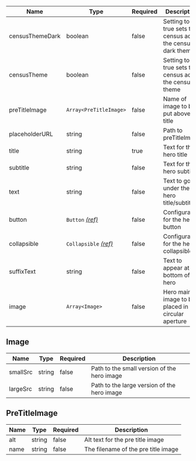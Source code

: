 | Name            | Type                                             | Required | Description                                                |
| --------------- | ------------------------------------------------ | -------- | ---------------------------------------------------------- |
| censusThemeDark | boolean                                          | false    | Setting to true sets the census adds the census dark theme |
| censusTheme     | boolean                                          | false    | Setting to true sets the census adds the census theme      |
| preTitleImage   | `Array<PreTitleImage>`                           | false    | Name of image to be put above title                        |
| placeholderURL  | string                                           | false    | Path to preTitleImage                                      |
| title           | string                                           | true     | Text for the hero title                                    |
| subtitle        | string                                           | false    | Text for the hero subtitle                                 |
| text            | string                                           | false    | Text to go under the hero title/subtitle                   |
| button          | `Button` [_(ref)_](/components/button)           | false    | Configuration for the hero button                          |
| collapsible     | `Collapsible` [_(ref)_](/components/collapsible) | false    | Configuration for the hero collapsible                     |
| suffixText      | string                                           | false    | Text to appear at the bottom of the hero                   |
| image           | `Array<Image>`                                   | false    | Hero main image to be placed in circular aperture          |

## Image

| Name     | Type   | Required | Description                                 |
| -------- | ------ | -------- | ------------------------------------------- |
| smallSrc | string | false    | Path to the small version of the hero image |
| largeSrc | string | false    | Path to the large version of the hero image |

## PreTitleImage

| Name | Type   | Required | Description                         |
| ---- | ------ | -------- | ----------------------------------- |
| alt  | string | false    | Alt text for the pre title image    |
| name | string | false    | The filename of the pre title image |
